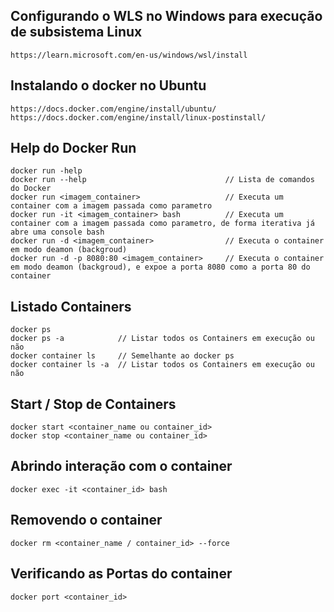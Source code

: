 ## Configurando o WLS no Windows para execução de subsistema Linux
	
	https://learn.microsoft.com/en-us/windows/wsl/install

## Instalando o docker no Ubuntu
	
	https://docs.docker.com/engine/install/ubuntu/
	https://docs.docker.com/engine/install/linux-postinstall/
	
## Help do Docker Run

	docker run -help
	docker run --help  								// Lista de comandos do Docker
	docker run <imagem_container>  					// Executa um container com a imagem passada como parametro
	docker run -it <imagem_container> bash  		// Executa um container com a imagem passada como parametro, de forma iterativa já abre uma console bash
	docker run -d <imagem_container>        		// Executa o container em modo deamon (backgroud)
	docker run -d -p 8080:80 <imagem_container>     // Executa o container em modo deamon (backgroud), e expoe a porta 8080 como a porta 80 do container

## Listado Containers 

	docker ps
	docker ps -a 			// Listar todos os Containers em execução ou não
	docker container ls		// Semelhante ao docker ps
	docker container ls -a  // Listar todos os Containers em execução ou não
	
## Start / Stop de Containers

	docker start <container_name ou container_id>
	docker stop <container_name ou container_id>
	
## Abrindo interação com o container

	docker exec -it <container_id> bash
	
## Removendo o container

	docker rm <container_name / container_id> --force

## Verificando as Portas do container

	docker port <container_id>